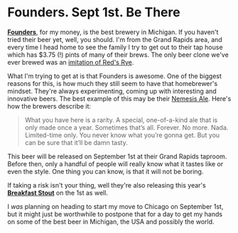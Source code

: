 Founders. Sept 1st. Be There
============================

**[Founders](http://www.foundersbrewing.com/foundersnew/)**, for my money, is the best brewery in Michigan. If you haven't tried their beer yet, well, you should. I'm from the Grand Rapids area, and every time I head home to see the family I try to get out to their tap house which has $3.75 (!) pints of many of their brews. The only beer clone we've ever brewed was an [imitation of Red's Rye](http://www.yeastboundanddown.com/2010/06/recipe-reds-rye-clone/).

What I'm trying to get at is that Founders is awesome. One of the biggest reasons for this, is how much they still seem to have that homebrewer's mindset. They're always experimenting, coming up with interesting and innovative beers. The best example of this may be their [Nemesis Ale](http://www.foundersbrewing.com/foundersnew/beer/). Here's how the brewers describe it:

> What you have here is a rarity. A special, one-of-a-kind ale that is only made once a year. Sometimes that’s all. Forever. No more. Nada. Limited-time only. You never know what you’re gonna get. But you can be sure that it’ll be damn tasty.

This beer will be released on September 1st at their Grand Rapids taproom. Before then, only a handful of people will really know what it tastes like or even the style. One thing you can know, is that it will not be boring.

If taking a risk isn't your thing, well they're also releasing this year's [**Breakfast Stout**](http://beeradvocate.com/beer/profile/1199/11757) on the 1st as well.

I _was_ planning on heading to start my move to Chicago on September 1st, but it might just be worthwhile to postpone that for a day to get my hands on some of the best beer in Michigan, the USA and possibly the world.